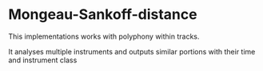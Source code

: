 # Mongeau-Sankoff-distance

This implementations works with polyphony within tracks.

It analyses multiple instruments and outputs similar portions with their time and instrument class
